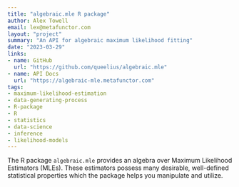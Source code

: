 ```yaml
---
title: "algebraic.mle R package"
author: Alex Towell
email: lex@metafunctor.com
layout: "project"
summary: "An API for algebraic maximum likelihood fitting"
date: "2023-03-29"
links:
- name: GitHub
  url: "https://github.com/queelius/algebraic.mle"
- name: API Docs
  url: "https://algebraic-mle.metafunctor.com"
tags:
- maximum-likelihood-estimation
- data-generating-process
- R-package
- R
- statistics
- data-science
- inference
- likelihood-models
---
```


The R package `algebraic.mle` provides an algebra over Maximum Likelihood Estimators (MLEs). These estimators possess many desirable, well-defined statistical properties which the package helps you manipulate and utilize.

